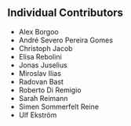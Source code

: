 ## Individual Contributors

- Alex Borgoo
- André Severo Pereira Gomes
- Christoph Jacob
- Elisa Rebolini
- Jonas Juselius
- Miroslav Ilias
- Radovan Bast
- Roberto Di Remigio
- Sarah Reimann
- Simen Sommerfelt Reine
- Ulf Ekström
